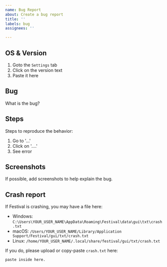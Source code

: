 ```yaml
---
name: Bug Report
about: Create a bug report
title: ''
labels: bug
assignees: ''

---
```


## OS & Version
1. Goto the `Settings` tab
2. Click on the version text
3. Paste it here

## Bug
What is the bug?

## Steps
Steps to reproduce the behavior:
1. Go to '...'
2. Click on '....'
3. See error

## Screenshots
If possible, add screenshots to help explain the bug.

## Crash report
If Festival is crashing, you may have a file here:

- Windows: `C:\Users\YOUR_USER_NAME\AppData\Roaming\Festival\data\gui\txt\crash.txt`
- macOS: `/Users/YOUR_USER_NAME/Library/Application Support/Festival/gui/txt/crash.txt`
- Linux: `/home/YOUR_USER_NAME/.local/share/festival/gui/txt/crash.txt`

If you do, please upload or copy-paste `crash.txt` here:
```
paste inside here.
```
